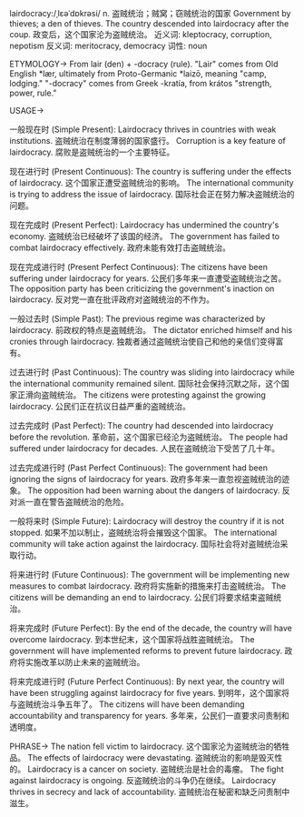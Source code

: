 lairdocracy:/ˌlɛəˈdɒkrəsi/
n.
盗贼统治；贼窝；窃贼统治的国家
Government by thieves; a den of thieves.
The country descended into lairdocracy after the coup. 政变后，这个国家沦为盗贼统治。
近义词: kleptocracy, corruption, nepotism
反义词: meritocracy, democracy
词性: noun


ETYMOLOGY->
From lair (den) + -docracy (rule).  "Lair" comes from Old English *lær, ultimately from Proto-Germanic *laizō, meaning "camp, lodging." "-docracy" comes from Greek -kratía, from krátos "strength, power, rule."


USAGE->

一般现在时 (Simple Present):
Lairdocracy thrives in countries with weak institutions. 盗贼统治在制度薄弱的国家盛行。
Corruption is a key feature of lairdocracy. 腐败是盗贼统治的一个主要特征。


现在进行时 (Present Continuous):
The country is suffering under the effects of lairdocracy.  这个国家正遭受盗贼统治的影响。
The international community is trying to address the issue of lairdocracy. 国际社会正在努力解决盗贼统治的问题。


现在完成时 (Present Perfect):
Lairdocracy has undermined the country's economy. 盗贼统治已经破坏了该国的经济。
The government has failed to combat lairdocracy effectively. 政府未能有效打击盗贼统治。


现在完成进行时 (Present Perfect Continuous):
The citizens have been suffering under lairdocracy for years. 公民们多年来一直遭受盗贼统治之苦。
The opposition party has been criticizing the government's inaction on lairdocracy. 反对党一直在批评政府对盗贼统治的不作为。


一般过去时 (Simple Past):
The previous regime was characterized by lairdocracy. 前政权的特点是盗贼统治。
The dictator enriched himself and his cronies through lairdocracy. 独裁者通过盗贼统治使自己和他的亲信们变得富有。


过去进行时 (Past Continuous):
The country was sliding into lairdocracy while the international community remained silent. 国际社会保持沉默之际，这个国家正滑向盗贼统治。
The citizens were protesting against the growing lairdocracy. 公民们正在抗议日益严重的盗贼统治。


过去完成时 (Past Perfect):
The country had descended into lairdocracy before the revolution.  革命前，这个国家已经沦为盗贼统治。
The people had suffered under lairdocracy for decades. 人民在盗贼统治下受苦了几十年。


过去完成进行时 (Past Perfect Continuous):
The government had been ignoring the signs of lairdocracy for years. 政府多年来一直忽视盗贼统治的迹象。
The opposition had been warning about the dangers of lairdocracy. 反对派一直在警告盗贼统治的危险。


一般将来时 (Simple Future):
Lairdocracy will destroy the country if it is not stopped. 如果不加以制止，盗贼统治将会摧毁这个国家。
The international community will take action against the lairdocracy. 国际社会将对盗贼统治采取行动。


将来进行时 (Future Continuous):
The government will be implementing new measures to combat lairdocracy. 政府将实施新的措施来打击盗贼统治。
The citizens will be demanding an end to lairdocracy. 公民们将要求结束盗贼统治。


将来完成时 (Future Perfect):
By the end of the decade, the country will have overcome lairdocracy. 到本世纪末，这个国家将战胜盗贼统治。
The government will have implemented reforms to prevent future lairdocracy. 政府将实施改革以防止未来的盗贼统治。


将来完成进行时 (Future Perfect Continuous):
By next year, the country will have been struggling against lairdocracy for five years. 到明年，这个国家将与盗贼统治斗争五年了。
The citizens will have been demanding accountability and transparency for years. 多年来，公民们一直要求问责制和透明度。



PHRASE->
The nation fell victim to lairdocracy. 这个国家沦为盗贼统治的牺牲品。
The effects of lairdocracy were devastating. 盗贼统治的影响是毁灭性的。
Lairdocracy is a cancer on society. 盗贼统治是社会的毒瘤。
The fight against lairdocracy is ongoing. 反盗贼统治的斗争仍在继续。
Lairdocracy thrives in secrecy and lack of accountability.  盗贼统治在秘密和缺乏问责制中滋生。
